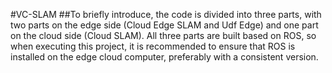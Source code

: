 #VC-SLAM
##To briefly introduce, the code is divided into three parts, with two parts on the edge side (Cloud Edge SLAM and Udf Edge) and one part on the cloud side (Cloud SLAM). 
All three parts are built based on ROS, so when executing this project, it is recommended to ensure that ROS is installed on the edge cloud computer, preferably with a consistent version.
